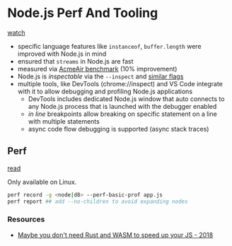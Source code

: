 # Node.js Perf And Tooling

[watch](https://youtu.be/EdFDJANJJLs?t=23m51s)

- specific language features like `instanceof`, `buffer.length` were improved with Node.js in mind
- ensured that `streams` in Node.js are fast
- measured via [AcmeAir benchmark](https://github.com/nodejs/benchmarking/tree/master/experimental/benchmarks/acmeair) (10% improvement)
- Node.js is _inspectable_ via the `--inspect` and [similar flags](https://nodejs.org/en/docs/inspector/#command-line-options)
- multiple tools, like DevTools (chrome://inspect) and VS Code integrate with it to allow debugging and profiling Node.js applications
	- DevTools includes dedicated Node.js window that auto connects to any Node.js process that is launched with the debugger enabled
	- _in line_ breakpoints allow breaking on specific statement on a line with multiple statements
	- async code flow debugging is supported (async stack traces)

## Perf

[read](https://mrale.ph/blog/2018/02/03/maybe-you-dont-need-rust-to-speed-up-your-js.html#profiling-the-pure-javascript-version)

Only available on Linux.

```sh
perf record -g <node|d8> --perf-basic-prof app.js
perf report ## add --no-children to avoid expanding nodes
```

### Resources

- [Maybe you don't need Rust and WASM to speed up your JS - 2018](https://mrale.ph/blog/2018/02/03/maybe-you-dont-need-rust-to-speed-up-your-js.html)
